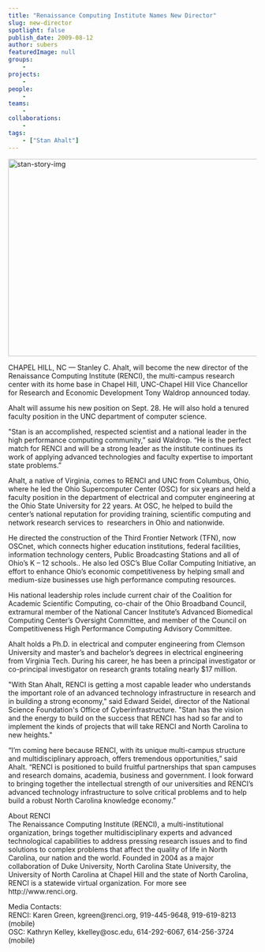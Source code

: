 ```yaml
---
title: "Renaissance Computing Institute Names New Director"
slug: new-director
spotlight: false
publish_date: 2009-08-12
author: subers
featuredImage: null
groups:
    - 
projects:
    - 
people:
    - 
teams: 
    - 
collaborations:
    - 
tags:
    - ["Stan Ahalt"]
---
```

<p><a href="http://www.renci.org/wp-content/uploads/2009/08/stan-story-img.jpg"><img class="alignnone size-full wp-image-3974" title="stan-story-img" src="http://www.renci.org/wp-content/uploads/2009/08/stan-story-img.jpg" alt="stan-story-img" width="630" height="400" /></a></p>

<p>CHAPEL HILL, NC — Stanley C. Ahalt, will become the new director of the Renaissance Computing Institute (RENCI), the multi-campus research center with its home base in Chapel Hill, UNC-Chapel Hill Vice Chancellor for Research and Economic Development Tony Waldrop announced today. <!--more--></p>

<p>Ahalt will assume his new position on Sept. 28. He will also hold a tenured faculty position in the UNC department of computer science.</p>

<p>"Stan is an accomplished, respected scientist and a national leader in the high performance computing community,” said Waldrop. “He is the perfect match for RENCI and will be a strong leader as the institute continues its work of applying advanced technologies and faculty expertise to important state problems.”</p>

<p>Ahalt, a native of Virginia, comes to RENCI and UNC from Columbus, Ohio, where he led the Ohio Supercomputer Center (OSC) for six years and held a faculty position in the department of electrical and computer engineering at the Ohio State University for 22 years. At OSC, he helped to build the center’s national reputation for providing training, scientific computing and network research services to  researchers in Ohio and nationwide.</p>

<p>He directed the construction of the Third Frontier Network (TFN), now OSCnet, which connects higher education institutions, federal facilities, information technology centers, Public Broadcasting Stations and all of Ohio’s K – 12 schools.. He also led OSC’s Blue Collar Computing Initiative, an effort to enhance Ohio’s economic competitiveness by helping small and medium-size businesses use high performance computing resources.</p>

<p>His national leadership roles include current chair of the Coalition for Academic Scientific Computing, co-chair of the Ohio Broadband Council, extramural member of the National Cancer Institute’s Advanced Biomedical Computing Center’s Oversight Committee, and member of the Council on Competitiveness High Performance Computing Advisory Committee.</p>

<p>Ahalt holds a Ph.D. in electrical and computer engineering from Clemson University and master’s and bachelor’s degrees in electrical engineering from Virginia Tech. During his career, he has been a principal investigator or co-principal investigator on research grants totaling nearly $17 million.</p>

<p>"With Stan Ahalt, RENCI is getting a most capable leader who understands the important role of an advanced technology infrastructure in research and in building a strong economy," said Edward Seidel, director of the National Science Foundation's Office of Cyberinfrastructure. "Stan has the vision and the energy to build on the success that RENCI has had so far and to implement the kinds of projects that will take RENCI and North Carolina to new heights."</p>

<p>“I’m coming here because RENCI, with its unique multi-campus structure and multidisciplinary approach, offers tremendous opportunities,” said Ahalt. “RENCI is positioned to build fruitful partnerships that span campuses and research domains, academia, business and government. I look forward to bringing together the intellectual strength of our universities and RENCI’s advanced technology infrastructure to solve critical problems and to help build a robust North Carolina knowledge economy.”</p>

<p><span class="head2">About RENCI</span><br />
 The Renaissance Computing Institute (RENCI), a multi-institutional organization, brings together multidisciplinary experts and advanced technological capabilities to address pressing research issues and to find solutions to complex problems that affect the quality of life in North Carolina, our nation and the world. Founded in 2004 as a major collaboration of Duke University, North Carolina State University, the University of North Carolina at Chapel Hill and the state of North Carolina, RENCI is a statewide virtual organization. For more see http://www.renci.org.</p>

<p>Media Contacts:<br />
 RENCI: Karen Green, kgreen@renci.org, 919-445-9648, 919-619-8213 (mobile)<br />
 OSC: Kathryn Kelley, kkelley@osc.edu, 614-292-6067, 614-256-3724 (mobile)</p>
